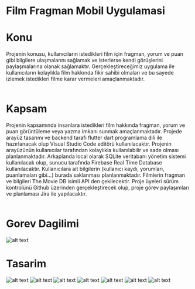 # Film Fragman Mobil Uygulamasi
# Konu
Projenin konusu, kullanıcıların istedikleri film için fragman, yorum ve puan gibi bilgilere ulaşmalarını sağlamak ve isterlerse kendi görüşlerini paylaşmalarına olanak sağlamaktır. Gerçekleştireceğimiz uygulama ile kullanıcıların kolaylıkla film hakkında fikir sahibi olmaları ve bu sayede izlemek istedikleri filme karar vermeleri amaçlanmaktadır. <br>
<br>
# Kapsam
Projenin kapsamında insanlara istedikleri film hakkında fragman, yorum ve puan görüntüleme veya yazma imkanı sunmak amaçlanmaktadır. Projede arayüz tasarımı ve backend tarafı flutter dart programlama dili ile hazırlanacak olup Visual Studio Code editörü kullanılacaktır. Projenin arayüzünün kullanıcılar tarafından kolaylıkla kullanılabilir ve sade olması planlanmaktadır. Arkaplanda local olarak SQLite veritabanı yönetim sistemi kullanılacak olup, sunucu tarafında Firebase Real Time Database kullanılacaktır. Kullanıcılara ait bilgilerin (kullanıcı kaydı, yorumları, puanlamaları gibi…) burada saklanması planlanmaktadır. Filmlerin fragman ve bilgileri The Movie DB isimli API den çekilecektir. Proje üyeleri sürüm kontrolünü Github üzerinden gerçekleştirecek olup, proje görev paylaşımları ve planlaması Jira ile yapılacaktır. <br>
<br>
# Gorev Dagilimi
![alt text](design/gorevler.png) 
# Tasarim
![alt text](design/giris.png) ![alt text](design/kaydol.png) 
![alt text](design/anasayfa.png) ![alt text](design/profil.png) 
![alt text](design/filmDetay.png) ![alt text](design/fragman.png) ![alt text](design/populer.png)

